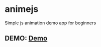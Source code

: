 # animejs
Simple js animation demo app for beginners
## DEMO: <a href = 'https://animejsdemo.netlify.com/'>Demo</a>
